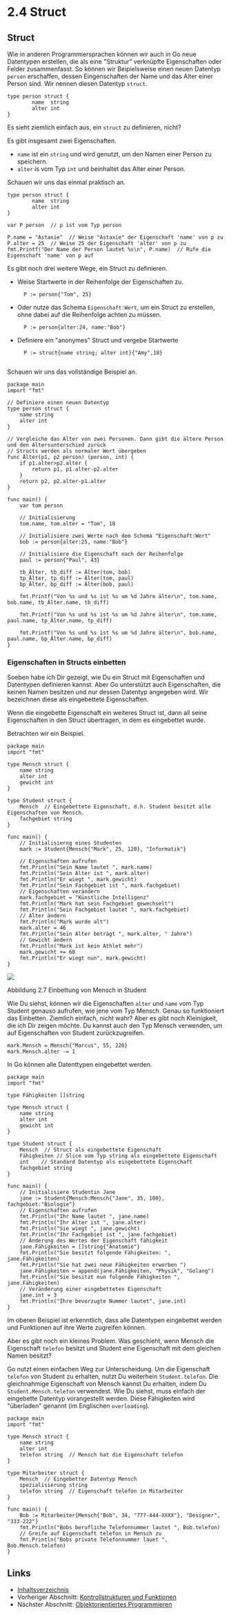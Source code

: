 # 2.4 Struct

## Struct

Wie in anderen Programmiersprachen können wir auch in Go neue Datentypen erstellen, die als eine "Struktur" verknüpfte Eigenschaften oder Felder zusammenfasst. So können wir Beipielsweise einen neuen Datentyp `person` erschaffen, dessen Eingenschaften der Name und das Alter einer Person sind. Wir nennen diesen Datentyp `struct`.

```
type person struct {
        name  string
        alter int
}
```

Es sieht ziemlich einfach aus, ein `struct` zu definieren, nicht?

Es gibt insgesamt zwei Eigenschaften.

* `name` ist ein `string` und wird genutzt, um den Namen einer Person zu speichern.
* `alter` is vom Typ `int` und beinhaltet das Alter einer Person.

Schauen wir uns das einmal praktisch an.

```
type person struct {
        name  string
        alter int
}

var P person  // p ist vom Typ person

P.name = "Astaxie"  // Weise "Astaxie" der Eigenschaft 'name' von p zu
P.alter = 25  // Weise 25 der Eigenschaft 'alter' von p zu
fmt.Printf("Der Name der Person lautet %s\n", P.name)  // Rufe die Eigenschaft 'name' von p auf
```

Es gibt noch drei weitere Wege, ein Struct zu definieren.

*   Weise Startwerte in der Reihenfolge der Eigenschaften zu.

    ```
      P := person{"Tom", 25}
    ```
*   Oder nutze das Schema `Eigenschaft:Wert`, um ein Struct zu erstellen, ohne dabei auf die Reihenfolge achten zu müssen.

    ```
      P := person{alter:24, name:"Bob"}
    ```
*   Definiere ein "anonymes" Struct und vergebe Startwerte

    ```
      P := struct{name string; alter int}{"Amy",18}
      
    ```

Schauen wir uns das vollständige Beispiel an.

```
package main
import "fmt"

// Definiere einen neuen Datentyp
type person struct {
    name string
    alter int
}

// Vergleiche das Alter von zwei Personen. Dann gibt die ältere Person und den Altersunterschied zurück
// Structs werden als normaler Wert übergeben
func Älter(p1, p2 person) (person, int) {
    if p1.alter>p2.alter {  
        return p1, p1.alter-p2.alter
    }
    return p2, p2.alter-p1.alter
}

func main() {
    var tom person

    // Initialisierung
    tom.name, tom.alter = "Tom", 18

    // Initialisiere zwei Werte nach dem Schema "Eigenschaft:Wert"
    bob := person{alter:25, name:"Bob"}

    // Initialisiere die Eigenschaft nach der Reihenfolge
    paul := person{"Paul", 43}

    tb_Älter, tb_diff := Älter(tom, bob)
    tp_Älter, tp_diff := Älter(tom, paul)
    bp_Älter, bp_diff := Älter(bob, paul)

    fmt.Printf("Von %s und %s ist %s um %d Jahre älter\n", tom.name, bob.name, tb_Älter.name, tb_diff)

    fmt.Printf("Von %s und %s ist %s um %d Jahre älter\n", tom.name, paul.name, tp_Älter.name, tp_diff)

    fmt.Printf("Von %s und %s ist %s um %d Jahre älter\n", bob.name, paul.name, bp_Älter.name, bp_diff)
}
```

### Eigenschaften in Structs einbetten

Soeben habe ich Dir gezeigt, wie Du ein Struct mit Eigenschaften und Datentypen definieren kannst. Aber Go unterstützt auch Eigenschaften, die keinen Namen besitzen und nur dessen Datentyp angegeben wird. Wir bezeichnen diese als eingebettete Eigenschaften.

Wenn die eingebette Eigenschaft ein weiteres Struct ist, dann all seine Eigenschaften in den Struct übertragen, in dem es eingebettet wurde.

Betrachten wir ein Beispiel.

```
package main
import "fmt"

type Mensch struct {
    name string
    alter int
    gewicht int
}

type Student struct {
    Mensch  // Eingebettete Eigenschaft, d.h. Student besitzt alle Eigenschaften von Mensch.
    fachgebiet string
}

func main() {
    // Initialisierng eines Studenten
    mark := Student{Mensch{"Mark", 25, 120}, "Informatik"}

    // Eigenschaften aufrufen
    fmt.Println("Sein Name lautet ", mark.name)
    fmt.Println("Sein Alter ist ", mark.alter)
    fmt.Println("Er wiegt ", mark.gewicht)
    fmt.Println("Sein Fachgebiet ist ", mark.fachgebiet)
    // Eigenschaften verändern
    mark.fachgebiet = "Künstliche Intelligenz"
    fmt.Println("Mark hat sein Fachgebiet gewechselt")
    fmt.Println("Sein Fachgebiet lautet ", mark.fachgebiet)
    // Alter ändern
    fmt.Println("Mark wurde alt")
    mark.alter = 46
    fmt.Println("Sein Alter beträgt ", mark.alter, " Jahre")
    // Gewicht ändern
    fmt.Println("Mark ist kein Athlet mehr")
    mark.gewicht += 60
    fmt.Println("Er wiegt nun", mark.gewicht)
}
```

![](images/2.4.student\_struct.png)

Abbildung 2.7 Einbettung von Mensch in Student

Wie Du siehst, können wir die Eigenschaften `alter` und `name` vom Typ Student genauso aufrufen, wie jene vom Typ Mensch. Genau so funktioniert das Einbetten. Ziemlich einfach, nicht wahr? Aber es gibt noch Kleinigkeit, die ich Dir zeigen möchte. Du kannst auch den Typ Mensch verwenden, um auf Eigenschaften von Student zurückzugreifen.

```
mark.Mensch = Mensch{"Marcus", 55, 220}
mark.Mensch.alter -= 1
```

In Go können alle Datenttypen eingebettet werden.

```
package main
import "fmt"

type Fähigkeiten []string

type Mensch struct {
    name string
    alter int
    gewicht int
}

type Student struct {
    Mensch  // Struct als eingebettete Eigenschaft
    Fähigkeiten // Slice vom Typ string als eingebettete Eigenschaft
    int    // Standard Datentyp als eingebettete Eigenschaft
    fachgebiet string
}

func main() {
    // Initialisiere Studentin Jane
    jane := Student{Mensch:Mensch{"Jane", 35, 100}, fachgebiet:"Biologie"}
    // Eigenschaften aufrufen
    fmt.Println("Ihr Name lautet ", jane.name)
    fmt.Println("Ihr Alter ist ", jane.alter)
    fmt.Println("Sie wiegt ", jane.gewicht)
    fmt.Println("Ihr Fachgebiet ist ", jane.fachgebiet)
    // Änderung des Wertes der Eigenschaft fähigkeit
    jane.Fähigkeiten = []string{"Anatomie"}
    fmt.Println("Sie besitzt folgende Fähigkeiten: ", jane.Fähigkeiten)
    fmt.Println("Sie hat zwei neue Fähigkeiten erworben ")
    jane.Fähigkeiten = append(jane.Fähigkeiten, "Physik", "Golang")
    fmt.Println("Sie besitzt nun folgende Fähigkeiten ", jane.Fähigkeiten)
    // Veränderung einer eingebetteten Eigenschaft
    jane.int = 3
    fmt.Println("Ihre bevorzugte Nummer lautet", jane.int)
}
```

Im oberen Beispiel ist erkenntlich, dass alle Datentypen eingebettet werden und Funktionen auf ihre Werte zugreifen können.

Aber es gibt noch ein kleines Problem. Was geschieht, wenn Mensch die Eigenschaft `telefon` besitzt und Student eine Eigenschaft mit dem gleichen Namen besitzt?

Go nutzt einen einfachen Weg zur Unterscheidung. Um die Eigenschaft `telefon` von Student zu erhalten, nutzt Du weiterhein `Student.telefon`. Die gleichnahmige Eigenschaft von Mensch kannst Du erhalten, indem Du `Student.Mensch.telefon` verwendest. Wie Du siehst, muss einfach der eingebette Datentyp vorangestellt werden. Diese Fähigkeiten wird "überladen" genannt (im Englischen `overloading`).

```
package main
import "fmt"

type Mensch struct {
    name string
    alter int
    telefon string  // Mensch hat die Eigenschaft telefon
}

type Mitarbeiter struct {
    Mensch  // Eingebetter Datentyp Mensch
    spezialisierung string
    telefon string  // Eigenschaft telefon in Mitarbeiter
}

func main() {
    Bob := Mitarbeiter{Mensch{"Bob", 34, "777-444-XXXX"}, "Designer", "333-222"}
    fmt.Println("Bobs berufliche Telefonnummer lautet ", Bob.telefon)
    // Greife auf Eigenschaft telefon in Mensch zu
    fmt.Println("Bobs private Telefonnummer lauet ", Bob.Mensch.telefon)
}
```

## Links

* [Inhaltsverzeichnis](preface.md)
* Vorheriger Abschnitt: [Kontrollstrukturen und Funktionen](02.3.md)
* Nächster Abschnitt: [Objektorientiertes Programmieren](02.5.md)
